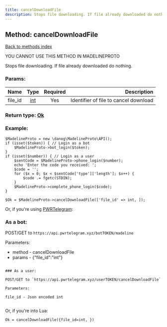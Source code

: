 ```yaml
---
title: cancelDownloadFile
description: Stops file downloading. If file already downloaded do nothing.
---
```

## Method: cancelDownloadFile  
[Back to methods index](index.md)


YOU CANNOT USE THIS METHOD IN MADELINEPROTO


Stops file downloading. If file already downloaded do nothing.

### Params:

| Name     |    Type       | Required | Description |
|----------|:-------------:|:--------:|------------:|
|file\_id|[int](../types/int.md) | Yes|Identifier of file to cancel download|


### Return type: [Ok](../types/Ok.md)

### Example:


```
$MadelineProto = new \danog\MadelineProto\API();
if (isset($token)) { // Login as a bot
    $MadelineProto->bot_login($token);
}
if (isset($number)) { // Login as a user
    $sentCode = $MadelineProto->phone_login($number);
    echo 'Enter the code you received: ';
    $code = '';
    for ($x = 0; $x < $sentCode['type']['length']; $x++) {
        $code .= fgetc(STDIN);
    }
    $MadelineProto->complete_phone_login($code);
}

$Ok = $MadelineProto->cancelDownloadFile(['file_id' => int, ]);
```

Or, if you're using [PWRTelegram](https://pwrtelegram.xyz):

### As a bot:

POST/GET to `https://api.pwrtelegram.xyz/botTOKEN/madeline`

Parameters:

* method - cancelDownloadFile
* params - {"file_id":"int"}

```

### As a user:

POST/GET to `https://api.pwrtelegram.xyz/userTOKEN/cancelDownloadFile`

Parameters:

file_id - Json encoded int


```

Or, if you're into Lua:

```
Ok = cancelDownloadFile({file_id=int, })
```

